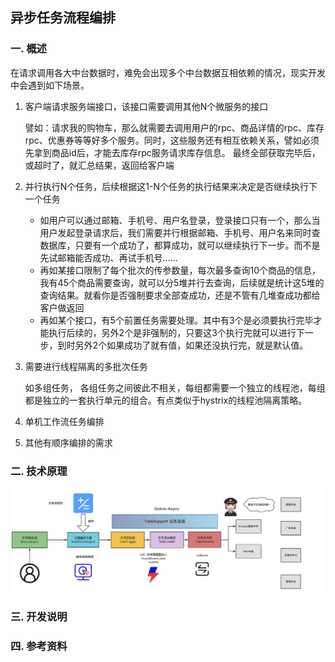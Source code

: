 ## 异步任务流程编排

### 一.  概述

在请求调用各大中台数据时，难免会出现多个中台数据互相依赖的情况，现实开发中会遇到如下场景。

1. 客户端请求服务端接口，该接口需要调用其他N个微服务的接口

   譬如：请求我的购物车，那么就需要去调用用户的rpc、商品详情的rpc、库存rpc、优惠券等等好多个服务。同时，这些服务还有相互依赖关系，譬如必须先拿到商品id后，才能去库存rpc服务请求库存信息。 最终全部获取完毕后，或超时了，就汇总结果，返回给客户端

2. 并行执行N个任务，后续根据这1-N个任务的执行结果来决定是否继续执行下一个任务

   - 如用户可以通过邮箱、手机号、用户名登录，登录接口只有一个，那么当用户发起登录请求后，我们需要并行根据邮箱、手机号、用户名来同时查数据库，只要有一个成功了，都算成功，就可以继续执行下一步。而不是先试邮箱能否成功、再试手机号……
   - 再如某接口限制了每个批次的传参数量，每次最多查询10个商品的信息，我有45个商品需要查询，就可以分5堆并行去查询，后续就是统计这5堆的查询结果。就看你是否强制要求全部查成功，还是不管有几堆查成功都给客户做返回
   - 再如某个接口，有5个前置任务需要处理。其中有3个是必须要执行完毕才能执行后续的，另外2个是非强制的，只要这3个执行完就可以进行下一步，到时另外2个如果成功了就有值，如果还没执行完，就是默认值。

3. 需要进行线程隔离的多批次任务

   如多组任务， 各组任务之间彼此不相关，每组都需要一个独立的线程池，每组都是独立的一套执行单元的组合。有点类似于hystrix的线程池隔离策略。

4. 单机工作流任务编排

5. 其他有顺序编排的需求

### 二.  技术原理

<img src="./image/grobrs-async.png" alt="grobrs-async" style="zoom:80%;" />

### 三.  开发说明

### 四.  参考资料 
